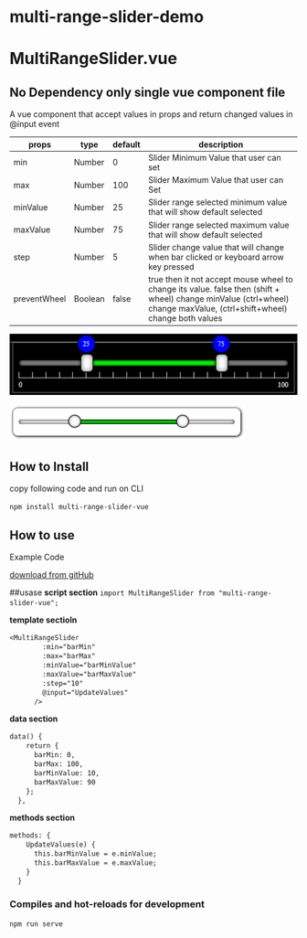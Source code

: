 # multi-range-slider-demo

# MultiRangeSlider.vue

## No Dependency only single vue component file

A vue component that accept values in props and return changed values in @input event

| props        | type    | default | description                                                                                                                                                             |
| ------------ | ------- | ------- | ----------------------------------------------------------------------------------------------------------------------------------------------------------------------- |
| min          | Number  | 0       | Slider Minimum Value that user can set                                                                                                                                  |
| max          | Number  | 100     | Slider Maximum Value that user can Set                                                                                                                                  |
| minValue     | Number  | 25      | Slider range selected minimum value that will show default selected                                                                                                     |
| maxValue     | Number  | 75      | Slider range selected maximum value that will show default selected                                                                                                     |
| step         | Number  | 5       | Slider change value that will change when bar clicked or keyboard arrow key pressed                                                                                     |
| preventWheel | Boolean | false   | true then it not accept mouse wheel to change its value. false then (shift + wheel) change minValue (ctrl+wheel) change maxValue, (ctrl+shift+wheel) change both values |

[![MultiRangeSlider.png](MultiRangeSlider.png "MultiRangeSlider.png")](./MultiRangeSlider.png "MultiRangeSlider.png")

[![MultiRangeSlider2.png](MultiRangeSlider2.png "MultiRangeSlider2.png")](./MultiRangeSlider2.png "MultiRangeSlider2.png")

## How to Install

copy following code and run on CLI

`npm install multi-range-slider-vue`

## How to use

Example Code

[download from gitHub](https://github.com/developergovindgupta/multi-range-slider-vue-demo "download from gitHub")

##usase
**script section**
`import MultiRangeSlider from "multi-range-slider-vue";`

**template sectioln**

    <MultiRangeSlider
            :min="barMin"
            :max="barMax"
            :minValue="barMinValue"
            :maxValue="barMaxValue"
            :step="10"
            @input="UpdateValues"
          />

**data section**

    data() {
        return {
          barMin: 0,
          barMax: 100,
          barMinValue: 10,
          barMaxValue: 90
        };
      },



**methods section**

    methods: {
        UpdateValues(e) {
          this.barMinValue = e.minValue;
          this.barMaxValue = e.maxValue;
        }
      }

### Compiles and hot-reloads for development
```
npm run serve
```

